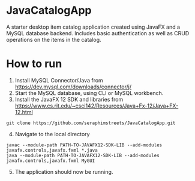 # JavaCatalogApp

A starter desktop item catalog application created using JavaFX and a MySQL database backend. Includes basic authentication as well as CRUD operations on the items in the catalog.

# How to run

1. Install MySQL Connector/Java from https://dev.mysql.com/downloads/connector/j/
2. Start the MySQL database, using CLI or MySQL workbench. 
3. Install the JavaFX 12 SDK and libraries from https://www.cs.rit.edu/~csci142/Resources/Java+Fx-12/Java+FX-12.html

```
git clone https://github.com/seraphimstreets/JavaCatalogApp.git
```

4. Navigate to the local directory

```
javac --module-path PATH-TO-JAVAFX12-SDK-LIB --add-modules javafx.controls,javafx.fxml *.java
java --module-path PATH-TO-JAVAFX12-SDK-LIB --add-modules javafx.controls,javafx.fxml MyGUI
```

5. The application should now be running.
